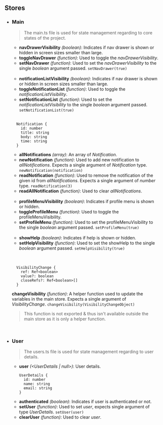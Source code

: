 ## Stores

- ### Main
  > The main.ts file is used for state management regarding to core states of the project.

  - **navDrawerVisibility** _(boolean)_: Indicates if nav drawer is shown or hidden in screen sizes smaller than large.
  - **toggleNavDrawer** _(function)_: Used to toggle the _navDrawerVisibility_.
  - **setNavDrawer** _(function)_: Used to set the _navDrawerVisibility_ to the single _boolean_ argument passed.
  `setNavDrawer(true)`

  <br>

  - **notificationListVisibility** _(boolean)_: Indicates if nav drawer is shown or hidden in screen sizes smaller than large.
  - **toggleNotificationList** _(function)_: Used to toggle the _notificationListVisibility_.
  - **setNotificationList** _(function)_: Used to set the _notificationListVisibility_ to the single _boolean_ argument passed.
  `setNotificationList(true)`

  <br>

  ```
    Notification {
      id: number
      title: string
      body: string
      time: string
    }
  ```

  - **allNotifications** _(array)_: An array of _Notification_.
  - **newNotification** _(function)_: Used to add new notification to _allNotifications_. Expects a single argument of _Notification_ type.
  `newNotification(notification)`
  - **readNotification** _(function)_: Used to remove the notification of the given id from _allNotifications_. Expects a single argument of _number_ type.
  `readNotification(3)`
  - **readAllNotification** _(function)_: Used to clear _allNotifications_.

  <br>

  - **profileMenuVisibility** _(boolean)_: Indicates if profile menu is shown or hidden.
  - **toggleProfileMenu** _(function)_: Used to toggle the profileMenuVisibility.
  - **setProfileMenu** _(function)_: Used to set the profileMenuVisibility to the single _boolean_ argument passed.
  `setProfileMenu(true)`

  <br>

  - **showHelp** _(boolean)_: Indicates if help is shown or hidden.
  - **setHelpVisibility** _(function)_: Used to set the showHelp to the single _boolean_ argument passed.
  `setHelpVisibility(true)`
  

  <br>
  <br>

  ```
    VisibilityChange {
      ref: Ref<boolean>
      value?: boolean
      closeRefs?: Ref<boolean>[]
    }
  ```

  **changeVisibility** _(function)_: A helper function used to update the variables in the main store. Expects a single argument of _VisibilityChange_.
  `changeVisibility(VisibilityChangeObject)`
  <br>
  > This function is not exported & thus isn't available outside the main store as it is only a helper function.

<br>

- ### User
  > The users.ts file is used for state management regarding to user details.

  - **user** _(<UserDetails | null>)_: User details.
    ```
    UserDetails {
      id: number
      name: string
      email: string
    }
    ```
  - **authenticated** _(boolean)_: Indicates if user is authenticated or not.
  - **setUser** _(function)_: Used to set _user_, expects single argument of type _UserDetails_.
  `setUser(user)`
  - **clearUser** _(function)_: Used to clear _user_.